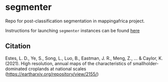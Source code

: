 # segmenter
Repo for post-classification segmentation in mappingafrica project. 

Instructions for launching `segmenter` instances can be found [here](docs/segmentation_procedure.md)

## Citation
Estes, L. D., Ye, S., Song, L., Luo, B., Eastman, J. R., Meng, Z., ... & Caylor, K. (2021). High resolution, annual maps of the characteristics of smallholder-dominated croplands at national scales (https://eartharxiv.org/repository/view/2155/)
